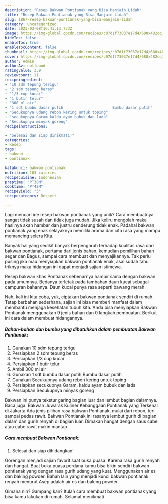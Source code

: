```yaml
---
description: "Resep Bakwan Pontianak yang Bisa Manjain Lidah"
title: "Resep Bakwan Pontianak yang Bisa Manjain Lidah"
slug: 1867-resep-bakwan-pontianak-yang-bisa-manjain-lidah
category: Uncategorized
date: 2023-03-08T16:41:13.733Z
image: https://img-global.cpcdn.com/recipes/c07d1f73037e17d4/680x482cq70/bakwan-pontianak-foto-resep-utama.jpg
hideToc: false
enableToc: true
enableTocContent: false
thumbnail: https://img-global.cpcdn.com/recipes/c07d1f73037e17d4/680x482cq70/bakwan-pontianak-foto-resep-utama.jpg
cover: https://img-global.cpcdn.com/recipes/c07d1f73037e17d4/680x482cq70/bakwan-pontianak-foto-resep-utama.jpg
author: Admin
authorAv: notfound
ratingvalue: 3.9
reviewcount: 11
recipeingredient:
- "10 sdm tepung terigu"
- "2 sdm tepung beras"
- "1/3 cup kucai"
- "1 butir telur"
- "300 ml air"
- "1 sdt bumbu dasar putih                      Bumbu dasar putih"
- "Secukupnya udang rebon kering untuk toping"
- "secukupnya Garam kaldu ayam bubuk dan lada"
- "Secukupnya minyak goreng"
recipeinstructions:

- "Selesai dan siap dinikmati!"
categories:
- Resep
tags:
- bakwan
- pontianak

katakunci: bakwan pontianak 
nutrition: 103 calories
recipecuisine: Indonesian
preptime: "PT38M"
cooktime: "PT42M"
recipeyield: "3"
recipecategory: Dessert

---
```





Lagi mencari ide resep bakwan pontianak yang unik? Cara membuatnya sangat tidak susah dan tidak juga mudah. Jika keliru mengolah maka hasilnya akan hambar dan justru cenderung tidak enak. Padahal bakwan pontianak yang enak selayaknya memiliki aroma dan cita rasa yang mampu memancing selera Kita.





Banyak hal yang sedikit banyak berpengaruh terhadap kualitas rasa dari bakwan pontianak, pertama dari jenis bahan, kemudian pemilihan bahan segar dan Bagus, sampai cara membuat dan menyajikannya. Tak perlu pusing jika mau menyiapkan bakwan pontianak enak,      asal sudah tahu triknya maka hidangan ini dapat menjadi sajian istimewa.














Resep bakwan khas Pontianak sebenarnya hampir sama dengan bakwan pada umumnya. Bedanya terletak pada tambahan daun kucai sebagai campuran bahannya. Daun kucai punya rasa seperti bawang merah.






Nah, kali ini kita coba, yuk, ciptakan bakwan pontianak sendiri di rumah. Tetap berbahan sederhana, sajian ini bisa memberi manfaat dalam membantu menjaga kesehatan tubuh kita. Anda bisa menyiapkan Bakwan Pontianak menggunakan 9 jenis bahan dan 0 langkah pembuatan. Berikut ini cara dalam membuat hidangannya.

<!--inarticleads1-->

##### Bahan-bahan dan bumbu yang dibutuhkan dalam pembuatan Bakwan Pontianak:

1. Gunakan 10 sdm tepung terigu
1. Persiapkan 2 sdm tepung beras
1. Persiapkan 1/3 cup kucai
1. Persiapkan 1 butir telur
1. Ambil 300 ml air
1. Gunakan 1 sdt bumbu dasar putih                      Bumbu dasar putih
1. Gunakan Secukupnya udang rebon kering untuk toping
1. Persiapkan secukupnya Garam, kaldu ayam bubuk dan lada
1. Persiapkan Secukupnya minyak goreng


Bakwan ini punya tekstur garing bagian luar dan lembut bagian dalamnya. Baca juga: Bakwan Juwarak Kuliner Kebanggaan Pontianak yang Terkenal di Jakarta Ada jenis pilihan rasa bakwan Pontianak, mulai dari rebon, teri sampai pedas rawit. Bakwan Pontianak ini rasanya lembut gurih di bagian dalam dan gurih renyah di bagian luar. Dimakan hangat dengan saus cabe atau cabe rawit makin mantap. 

<!--inarticleads2-->

##### Cara membuat Bakwan Pontianak:


1. Selesai dan siap dihidangkan!

Gorengan menjadi sajian favorit saat buka puasa. Karena rasa gurih renyah dan hangat. Buat buka puasa perdana kamu bisa bikin sendiri bakwan pontianak yang dengan rasa gurih udang yang kuat. Menggunakan air es dan baking powder. Bahan lain yang menjadi kunci bakwan pontianak renyah menurut Asep adalah air es dan baking powder. 

Gimana nih? Gampang kan? Itulah cara membuat bakwan pontianak yang bisa kamu lakukan di rumah. Selamat menikmati
